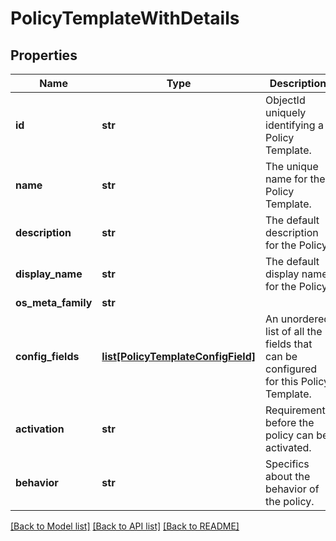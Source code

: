 # PolicyTemplateWithDetails

## Properties
Name | Type | Description | Notes
------------ | ------------- | ------------- | -------------
**id** | **str** | ObjectId uniquely identifying a Policy Template. | [optional] 
**name** | **str** | The unique name for the Policy Template. | [optional] 
**description** | **str** | The default description for the Policy. | [optional] 
**display_name** | **str** | The default display name for the Policy. | [optional] 
**os_meta_family** | **str** |  | [optional] 
**config_fields** | [**list[PolicyTemplateConfigField]**](PolicyTemplateConfigField.md) | An unordered list of all the fields that can be configured for this Policy Template. | [optional] 
**activation** | **str** | Requirements before the policy can be activated. | [optional] 
**behavior** | **str** | Specifics about the behavior of the policy. | [optional] 

[[Back to Model list]](../README.md#documentation-for-models) [[Back to API list]](../README.md#documentation-for-api-endpoints) [[Back to README]](../README.md)


